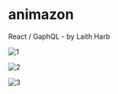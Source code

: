 # animazon
React / GaphQL - by  Laith Harb

![1](https://user-images.githubusercontent.com/66824231/125119253-be9e1e00-e0e8-11eb-83c2-8dd2e5cbf257.jpg)

![2](https://user-images.githubusercontent.com/66824231/125119265-c362d200-e0e8-11eb-8022-2bf8079aed1d.jpg)

![3](https://user-images.githubusercontent.com/66824231/125119283-c8c01c80-e0e8-11eb-861a-9add16fae7a6.jpg)
